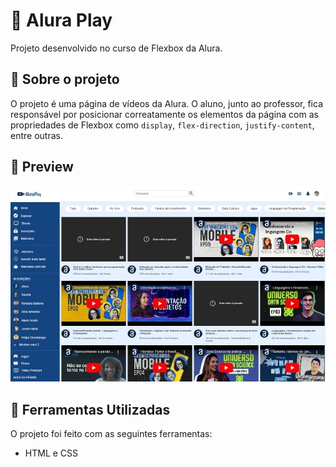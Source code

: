 # 🚀 Alura Play
Projeto desenvolvido no curso de Flexbox da Alura.

## 🚀 Sobre o projeto
O projeto é uma página de vídeos da Alura. O aluno, junto ao professor, fica responsável por posicionar correatamente os elementos da página com as propriedades de Flexbox como ```display```, ```flex-direction```, ```justify-content```, entre outras.

## 🚀 Preview
![Preview](./.github/preview-alura-play.jpg)

## 🚀 Ferramentas Utilizadas
O projeto foi feito com as seguintes ferramentas:

- HTML e CSS